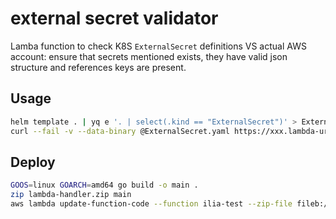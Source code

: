 # external secret validator

Lamba function to check K8S `ExternalSecret` definitions VS actual AWS account: ensure that secrets mentioned exists, they have valid json structure and references keys are present.

## Usage

```bash
helm template . | yq e '. | select(.kind == "ExternalSecret")' > ExternalSecret.yaml
curl --fail -v --data-binary @ExternalSecret.yaml https://xxx.lambda-url.us-east-1.on.aws\?region\=us-east-1
```

## Deploy

```bash
GOOS=linux GOARCH=amd64 go build -o main .
zip lambda-handler.zip main
aws lambda update-function-code --function ilia-test --zip-file fileb://lambda-handler.zip
```
